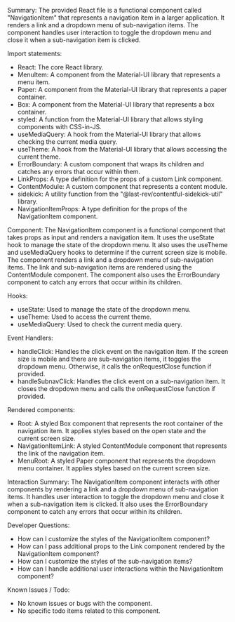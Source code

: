 Summary:
The provided React file is a functional component called "NavigationItem" that represents a navigation item in a larger application. It renders a link and a dropdown menu of sub-navigation items. The component handles user interaction to toggle the dropdown menu and close it when a sub-navigation item is clicked.

Import statements:
- React: The core React library.
- MenuItem: A component from the Material-UI library that represents a menu item.
- Paper: A component from the Material-UI library that represents a paper container.
- Box: A component from the Material-UI library that represents a box container.
- styled: A function from the Material-UI library that allows styling components with CSS-in-JS.
- useMediaQuery: A hook from the Material-UI library that allows checking the current media query.
- useTheme: A hook from the Material-UI library that allows accessing the current theme.
- ErrorBoundary: A custom component that wraps its children and catches any errors that occur within them.
- LinkProps: A type definition for the props of a custom Link component.
- ContentModule: A custom component that represents a content module.
- sidekick: A utility function from the "@last-rev/contentful-sidekick-util" library.
- NavigationItemProps: A type definition for the props of the NavigationItem component.

Component:
The NavigationItem component is a functional component that takes props as input and renders a navigation item. It uses the useState hook to manage the state of the dropdown menu. It also uses the useTheme and useMediaQuery hooks to determine if the current screen size is mobile. The component renders a link and a dropdown menu of sub-navigation items. The link and sub-navigation items are rendered using the ContentModule component. The component also uses the ErrorBoundary component to catch any errors that occur within its children.

Hooks:
- useState: Used to manage the state of the dropdown menu.
- useTheme: Used to access the current theme.
- useMediaQuery: Used to check the current media query.

Event Handlers:
- handleClick: Handles the click event on the navigation item. If the screen size is mobile and there are sub-navigation items, it toggles the dropdown menu. Otherwise, it calls the onRequestClose function if provided.
- handleSubnavClick: Handles the click event on a sub-navigation item. It closes the dropdown menu and calls the onRequestClose function if provided.

Rendered components:
- Root: A styled Box component that represents the root container of the navigation item. It applies styles based on the open state and the current screen size.
- NavigationItemLink: A styled ContentModule component that represents the link of the navigation item.
- MenuRoot: A styled Paper component that represents the dropdown menu container. It applies styles based on the current screen size.

Interaction Summary:
The NavigationItem component interacts with other components by rendering a link and a dropdown menu of sub-navigation items. It handles user interaction to toggle the dropdown menu and close it when a sub-navigation item is clicked. It also uses the ErrorBoundary component to catch any errors that occur within its children.

Developer Questions:
- How can I customize the styles of the NavigationItem component?
- How can I pass additional props to the Link component rendered by the NavigationItem component?
- How can I customize the styles of the sub-navigation items?
- How can I handle additional user interactions within the NavigationItem component?

Known Issues / Todo:
- No known issues or bugs with the component.
- No specific todo items related to this component.